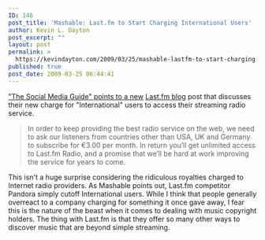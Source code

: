 ```yaml
---
ID: 146
post_title: 'Mashable: Last.fm to Start Charging International Users'
author: Kevin L. Dayton
post_excerpt: ""
layout: post
permalink: >
  https://kevindayton.com/2009/03/25/mashable-lastfm-to-start-charging-international-users/
published: true
post_date: 2009-03-25 06:44:41
---
```

<a title="http://mashable.com/2009/03/24/lastfm-international-users/" href="http://mashable.com/2009/03/24/lastfm-international-users/" target="_blank">"The Social Media Guide" points to a new</a> <a title="http://blog.last.fm/2009/03/24/lastfm-radio-announcement" href="http://blog.last.fm/2009/03/24/lastfm-radio-announcement" target="_blank">Last.fm blog</a> post that discusses their new charge for "International" users  to access their streaming radio service.
<blockquote>In order to keep providing the best radio service on the web, we need to ask our listeners from countries other than USA, UK and Germany to subscribe for €3.00 per month. In return you’ll get unlimited access to Last.fm Radio, and a promise that we’ll be hard at work improving the service for years to come.</blockquote>
This isn't a huge surprise considering the ridiculous royalties charged to Internet radio providers.  As Mashable points out, Last.fm competitor Pandora simply cutoff International users.  While I think that people generally overreact to a company charging for something it once gave away, I fear this is the nature of the beast when it comes to dealing with music copyright holders.  The thing with Last.fm is that they offer so many other ways to discover music that are beyond simple streaming.